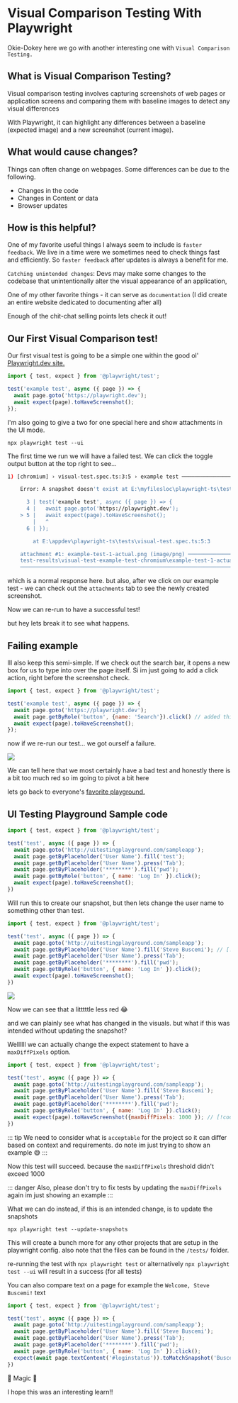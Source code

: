 # Visual Comparison Testing With Playwright

Okie-Dokey here we go with another interesting one with `Visual Comparison Testing.`

## What is Visual Comparison Testing?

Visual comparison testing involves capturing screenshots of web pages or application screens and comparing them with baseline images to detect any visual differences

With Playwright, it can highlight any differences between a baseline (expected image) and a new screenshot (current image). 

## What would cause changes?

Things can often change on webpages. Some differences can be due to the following.
* Changes in the code
* Changes in Content or data
* Browser updates

## How is this helpful?

One of my favorite useful things I always seem to include is `faster feedback`. We live in a time were we sometimes need to check things fast and efficiently. So `faster feedback` after updates is always a benefit for me.

`Catching unintended changes`: Devs may make some changes to the codebase that unintentionally alter the visual appearance of an application,

One of my other favorite things - it can serve as `documentation` (I did create an entire website dedicated to documenting after all)

Enough of the chit-chat selling points lets check it out!

## Our First Visual Comparison test! 

Our first visual test is going to be a simple one within the good ol' [Playwright.dev site.](https://playwright.dev/)

```js
import { test, expect } from '@playwright/test';

test('example test', async ({ page }) => {
  await page.goto('https://playwright.dev');
  await expect(page).toHaveScreenshot();
});
```

I'm also going to give a two for one special here and show attachments in the UI mode.

`npx playwright test --ui`

The first time we run we will have a failed test. We can click the toggle output button at the top right to see...

```sh
1) [chromium] › visual-test.spec.ts:3:5 › example test ───────────────────────

    Error: A snapshot doesn't exist at E:\myfilesloc\playwright-ts\tests\visual-test.spec.ts-snapshots\example-test-1-chromium-win32.png, writing actual.

      3 | test('example test', async ({ page }) => {
      4 |   await page.goto('https://playwright.dev');
    > 5 |   await expect(page).toHaveScreenshot();
        |   ^
      6 | });

        at E:\appdev\playwright-ts\tests\visual-test.spec.ts:5:3

    attachment #1: example-test-1-actual.png (image/png) ───────────────────────
    test-results\visual-test-example-test-chromium\example-test-1-actual.png
    ────────────────────────────────────────────────────────────────────────────
```

which is a normal response here. but also, after we click on our example test - we can check out the `attachments` tab to see the newly created screenshot.

Now we can re-run to have a successful test!

but hey lets break it to see what happens.

## Failing example

Ill also keep this semi-simple. If we check out the search bar, it opens a new box for us to type into over the page itself. Si im just going to add a click action, right before the screenshot check.

```js
import { test, expect } from '@playwright/test';

test('example test', async ({ page }) => {
  await page.goto('https://playwright.dev');
  await page.getByRole('button', {name: 'Search'}).click() // added this line // [!code focus]
  await expect(page).toHaveScreenshot();
});
```
now if we re-run our test... we got ourself a failure. 

![](/visualtest.png)

We can tell here that we most certainly have a bad test and honestly there is a bit too much red so im going to pivot a bit here

lets go back to everyone's [favorite playground.](http://uitestingplayground.com/)

## UI Testing Playground Sample code
```js
import { test, expect } from '@playwright/test';

test('test', async ({ page }) => {
  await page.goto('http://uitestingplayground.com/sampleapp');
  await page.getByPlaceholder('User Name').fill('test');
  await page.getByPlaceholder('User Name').press('Tab');
  await page.getByPlaceholder('********').fill('pwd');
  await page.getByRole('button', { name: 'Log In' }).click();
  await expect(page).toHaveScreenshot();
})
```

Will run this to create our snapshot, but then lets change the user name to something other than test.

```js
import { test, expect } from '@playwright/test';

test('test', async ({ page }) => {
  await page.goto('http://uitestingplayground.com/sampleapp');
  await page.getByPlaceholder('User Name').fill('Steve Buscemi'); // [!code focus]
  await page.getByPlaceholder('User Name').press('Tab');
  await page.getByPlaceholder('********').fill('pwd');
  await page.getByRole('button', { name: 'Log In' }).click();
  await expect(page).toHaveScreenshot();
})
```
![](/sampleappvisual.png)

Now we can see that a litttttle less red :joy:

and we can plainly see what has changed in the visuals. but what if this was intended without updating the snapshot?

Wellllll we can actually change the expect statement to have a `maxDiffPixels` option.

```js
import { test, expect } from '@playwright/test';

test('test', async ({ page }) => {
  await page.goto('http://uitestingplayground.com/sampleapp');
  await page.getByPlaceholder('User Name').fill('Steve Buscemi');
  await page.getByPlaceholder('User Name').press('Tab');
  await page.getByPlaceholder('********').fill('pwd');
  await page.getByRole('button', { name: 'Log In' }).click();
  await expect(page).toHaveScreenshot({maxDiffPixels: 1000 }); // [!code focus]
})
```
::: tip
We need to consider what is `acceptable` for the project so it can differ based on context and requirements. do note im just trying to show an example :sweat_smile:
:::

Now this test will succeed. because the `maxDiffPixels` threshold didn't exceed 1000

::: danger
Also, please don't try to fix tests by updating the `maxDiffPixels` again im just showing an example
:::

What we can do instead, if this is an intended change, is to update the snapshots

`npx playwright test --update-snapshots`

This will create a bunch more for any other projects that are setup in the playwright config. also note that the files can be found in the `/tests/` folder.

re-running the test with `npx playwright test` or alternatively `npx playwright test --ui` will result in a success (for all tests)

You can also compare text on a page for example the `Welcome, Steve Buscemi!` text


```js
import { test, expect } from '@playwright/test';

test('test', async ({ page }) => {
  await page.goto('http://uitestingplayground.com/sampleapp');
  await page.getByPlaceholder('User Name').fill('Steve Buscemi');
  await page.getByPlaceholder('User Name').press('Tab');
  await page.getByPlaceholder('********').fill('pwd');
  await page.getByRole('button', { name: 'Log In' }).click();
  expect(await page.textContent('#loginstatus')).toMatchSnapshot('Buscemi.txt'); // [!code focus]
})
```

:mage: Magic :mage:

I hope this was an interesting learn!!